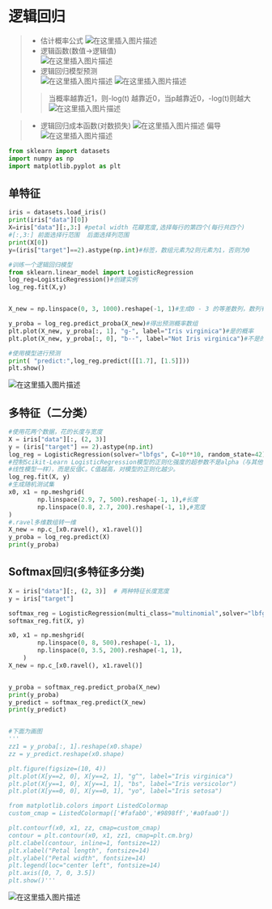 ﻿# 逻辑回归
> - 估计概率公式
> ![在这里插入图片描述](https://img-blog.csdnimg.cn/3c999702e4d641b6a27b6f1b954b7584.png)
> - 逻辑函数(数值->逻辑值)  
> ![在这里插入图片描述](https://img-blog.csdnimg.cn/ed813fbecbb849859da6f3a2cd524d0b.png?x-oss-process=image/watermark,type_ZHJvaWRzYW5zZmFsbGJhY2s,shadow_50,text_Q1NETiBAd2FubHVOMQ==,size_20,color_FFFFFF,t_70,g_se,x_16)
> - 逻辑回归模型预测  
> ![在这里插入图片描述](https://img-blog.csdnimg.cn/7eb7916fd52b4eb4859117b129548248.png?x-oss-process=image/watermark,type_ZHJvaWRzYW5zZmFsbGJhY2s,shadow_50,text_Q1NETiBAd2FubHVOMQ==,size_20,color_FFFFFF,t_70,g_se,x_16)
> ![在这里插入图片描述](https://img-blog.csdnimg.cn/9fafb8cf048e46de97c13576c2873a51.png)
> > 当概率越靠近1，则-log(t) 越靠近0，当p越靠近0，-log(t)则越大  
> ![在这里插入图片描述](https://img-blog.csdnimg.cn/740e13f78fa54d728b4284e192368e7e.png?x-oss-process=image/watermark,type_ZHJvaWRzYW5zZmFsbGJhY2s,shadow_50,text_Q1NETiBAd2FubHVOMQ==,size_20,color_FFFFFF,t_70,g_se,x_16)

> - 逻辑回归成本函数(对数损失)
> ![在这里插入图片描述](https://img-blog.csdnimg.cn/b522c9edc603449c9784e40cb4b0d6c1.png)
> 偏导
> ![在这里插入图片描述](https://img-blog.csdnimg.cn/2c7f453cc7d5443782fbdda5ae2a24bc.png)
> 

```python
from sklearn import datasets
import numpy as np
import matplotlib.pyplot as plt
```


## 单特征
```python
iris = datasets.load_iris()
print(iris["data"][0])
X=iris["data"][:,3:] #petal width 花瓣宽度,选择每行的第四个(每行共四个)
#[:,3:] 前面选择行范围  后面选择列范围
print(X[0])
y=(iris["target"]==2).astype(np.int)#标签，数组元素为2则元素为1，否则为0

#训练一个逻辑回归模型
from sklearn.linear_model import LogisticRegression
log_reg=LogisticRegression()#创建实例
log_reg.fit(X,y)


X_new = np.linspace(0, 3, 1000).reshape(-1, 1)#生成0 - 3 的等差数列，数列有1000个元素

y_proba = log_reg.predict_proba(X_new)#得出预测概率数组
plt.plot(X_new, y_proba[:, 1], "g-", label="Iris virginica")#是的概率
plt.plot(X_new, y_proba[:, 0], "b--", label="Not Iris virginica")#不是的概率

#使用模型进行预测
print( "predict:",log_reg.predict([[1.7], [1.5]]))
plt.show()
```
![在这里插入图片描述](https://img-blog.csdnimg.cn/f2ed8c0aff76455ea3ab72277bd2ada4.png?x-oss-process=image/watermark,type_ZHJvaWRzYW5zZmFsbGJhY2s,shadow_50,text_Q1NETiBAd2FubHVOMQ==,size_20,color_FFFFFF,t_70,g_se,x_16)


## 多特征（二分类）
```python
#使用花两个数据，花的长度与宽度
X = iris["data"][:, (2, 3)] 
y = (iris["target"] == 2).astype(np.int)
log_reg = LogisticRegression(solver="lbfgs", C=10**10, random_state=42)
#控制Scikit-Learn LogisticRegression模型的正则化强度的超参数不是alpha（与其他
#线性模型一样），而是反值C。C值越高，对模型的正则化越少。
log_reg.fit(X, y)
#生成随机测试集
x0, x1 = np.meshgrid(
        np.linspace(2.9, 7, 500).reshape(-1, 1),#长度
        np.linspace(0.8, 2.7, 200).reshape(-1, 1),#宽度
)
#.ravel多维数组转一维
X_new = np.c_[x0.ravel(), x1.ravel()]
y_proba = log_reg.predict(X)
print(y_proba)
```


## Softmax回归(多特征多分类)
```python
X = iris["data"][:, (2, 3)]  # 两种特征长度宽度
y = iris["target"] 

softmax_reg = LogisticRegression(multi_class="multinomial",solver="lbfgs", C=10, random_state=42)
softmax_reg.fit(X, y)

x0, x1 = np.meshgrid(
        np.linspace(0, 8, 500).reshape(-1, 1),
        np.linspace(0, 3.5, 200).reshape(-1, 1),
    )
X_new = np.c_[x0.ravel(), x1.ravel()]


y_proba = softmax_reg.predict_proba(X_new)
print(y_proba)
y_predict = softmax_reg.predict(X_new)
print(y_predict)


#下面为画图
'''
zz1 = y_proba[:, 1].reshape(x0.shape)
zz = y_predict.reshape(x0.shape)

plt.figure(figsize=(10, 4))
plt.plot(X[y==2, 0], X[y==2, 1], "g^", label="Iris virginica")
plt.plot(X[y==1, 0], X[y==1, 1], "bs", label="Iris versicolor")
plt.plot(X[y==0, 0], X[y==0, 1], "yo", label="Iris setosa")

from matplotlib.colors import ListedColormap
custom_cmap = ListedColormap(['#fafab0','#9898ff','#a0faa0'])

plt.contourf(x0, x1, zz, cmap=custom_cmap)
contour = plt.contour(x0, x1, zz1, cmap=plt.cm.brg)
plt.clabel(contour, inline=1, fontsize=12)
plt.xlabel("Petal length", fontsize=14)
plt.ylabel("Petal width", fontsize=14)
plt.legend(loc="center left", fontsize=14)
plt.axis([0, 7, 0, 3.5])
plt.show()'''

```
![在这里插入图片描述](https://img-blog.csdnimg.cn/3dd23f44739e489ea26d2a728bc61690.png?x-oss-process=image/watermark,type_ZHJvaWRzYW5zZmFsbGJhY2s,shadow_50,text_Q1NETiBAd2FubHVOMQ==,size_20,color_FFFFFF,t_70,g_se,x_16)


